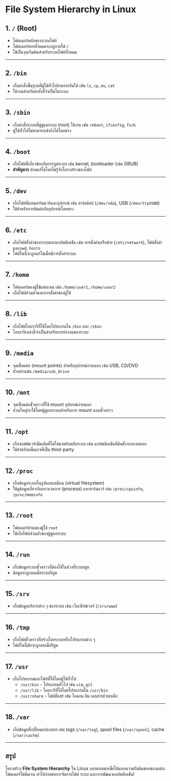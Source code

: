 
# File System Hierarchy in Linux

## **1. `/` (Root)**
- โฟลเดอร์หลักของระบบไฟล์
- โฟลเดอร์ย่อยทั้งหมดจะอยู่ภายใต้ `/`
- ใช้เป็นจุดเริ่มต้นสำหรับระบบไฟล์ทั้งหมด

---

## **2. `/bin`**
- เก็บคำสั่งพื้นฐานที่ผู้ใช้ทั่วไปสามารถรันได้ เช่น `ls`, `cp`, `mv`, `cat`
- ใช้งานสำหรับคำสั่งที่จำเป็นในระบบ

---

## **3. `/sbin`**
- เก็บคำสั่งระบบที่ผู้ดูแลระบบ (root) ใช้งาน เช่น `reboot`, `ifconfig`, `fsck`
- ผู้ใช้ทั่วไปไม่สามารถเข้าถึงได้โดยตรง

---

## **4. `/boot`**
- เก็บไฟล์ที่เกี่ยวข้องกับการบูตระบบ เช่น kernel, bootloader (เช่น GRUB)
- **สำคัญมาก** ห้ามแก้ไขโดยไม่รู้จักโครงสร้างของไฟล์

---

## **5. `/dev`**
- เก็บไฟล์ที่แทนฮาร์ดแวร์และอุปกรณ์ เช่น ฮาร์ดดิสก์ (`/dev/sda`), USB (`/dev/ttyUSB0`)
- ใช้สำหรับการติดต่อกับอุปกรณ์โดยตรง

---

## **6. `/etc`**
- เก็บไฟล์ตั้งค่าของระบบและแอปพลิเคชัน เช่น การตั้งค่าเครือข่าย (`/etc/network`), ไฟล์ตั้งค่า `passwd`, `hosts`
- ไฟล์ในนี้จะถูกแก้ไขเมื่อมีการตั้งค่าระบบ

---

## **7. `/home`**
- โฟลเดอร์ของผู้ใช้แต่ละคน เช่น `/home/user1`, `/home/user2`
- เก็บไฟล์ส่วนตัวและการตั้งค่าของผู้ใช้

---

## **8. `/lib`**
- เก็บไฟล์ไลบรารีที่ใช้โดยโปรแกรมใน `/bin` และ `/sbin`
- ไลบรารีเหล่านี้จำเป็นสำหรับการทำงานของระบบ

---

## **9. `/media`**
- จุดเชื่อมต่อ (mount points) สำหรับอุปกรณ์ภายนอก เช่น USB, CD/DVD
- ตัวอย่างเช่น `/media/usb_drive`

---

## **10. `/mnt`**
- จุดเชื่อมต่อชั่วคราวที่ใช้ mount อุปกรณ์ภายนอก
- ส่วนใหญ่จะใช้โดยผู้ดูแลระบบสำหรับการ mount แบบชั่วคราว

---

## **11. `/opt`**
- เก็บซอฟต์แวร์เพิ่มเติมที่ไม่ได้มาพร้อมกับระบบ เช่น แอปพลิเคชันที่ติดตั้งจากภายนอก
- ใช้สำหรับแพ็คเกจที่เป็น third-party

---

## **12. `/proc`**
- เก็บข้อมูลระบบในรูปแบบเสมือน (virtual filesystem)
- ใช้ดูข้อมูลเกี่ยวกับกระบวนการ (process) และฮาร์ดแวร์ เช่น `/proc/cpuinfo`, `/proc/meminfo`

---

## **13. `/root`**
- โฟลเดอร์บ้านของผู้ใช้ `root`
- ใช้เก็บไฟล์ส่วนตัวของผู้ดูแลระบบ

---

## **14. `/run`**
- เก็บข้อมูลระบบชั่วคราวที่ต้องใช้ในช่วงที่ระบบบูต
- ข้อมูลจะถูกลบเมื่อระบบรีบูต

---

## **15. `/srv`**
- เก็บข้อมูลบริการต่าง ๆ ของระบบ เช่น เว็บเซิร์ฟเวอร์ (`/srv/www`)

---

## **16. `/tmp`**
- เก็บไฟล์ชั่วคราวที่สร้างโดยระบบหรือโปรแกรมต่าง ๆ
- ไฟล์ในนี้มักจะถูกลบเมื่อรีบูต

---

## **17. `/usr`**
- เก็บโปรแกรมและไฟล์ที่ใช้โดยผู้ใช้ทั่วไป
  - `/usr/bin` - โปรแกรมทั่วไป เช่น `vim`, `git`
  - `/usr/lib` - ไลบรารีที่ใช้โดยโปรแกรมใน `/usr/bin`
  - `/usr/share` - ไฟล์ที่แชร์ เช่น ไอคอน ธีม เอกสารช่วยเหลือ

---

## **18. `/var`**
- เก็บข้อมูลที่เปลี่ยนแปลงบ่อย เช่น logs (`/var/log`), spool files (`/var/spool`), cache (`/var/cache`)

---

## สรุป
โครงสร้าง **File System Hierarchy** ใน Linux ออกแบบมาเพื่อให้แยกความรับผิดชอบของแต่ละโฟลเดอร์ได้ชัดเจน ทำให้ง่ายต่อการจัดการไฟล์ ระบบ และการพัฒนาแอปพลิเคชัน!

